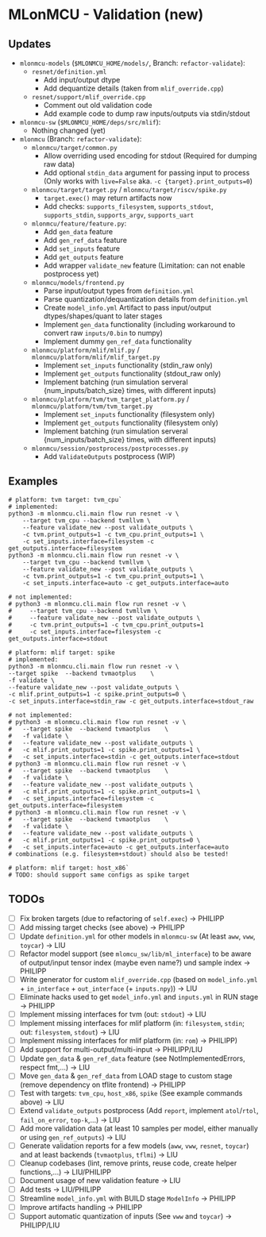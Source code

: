 # MLonMCU - Validation (new)

## Updates

- `mlonmcu-models` (`$MLONMCU_HOME/models/`, Branch: `refactor-validate`):
	- `resnet/definition.yml`
		- Add input/output dtype
		- Add dequantize details (taken from `mlif_override.cpp`)
	- `resnet/support/mlif_override.cpp`
		- Comment out old validation code
		- Add example code to dump raw inputs/outputs via stdin/stdout
- `mlonmcu-sw` (`$MLONMCU_HOME/deps/src/mlif`):
	- Nothing changed (yet)
- `mlonmcu` (Branch: `refactor-validate`):
	- `mlonmcu/target/common.py`
		- Allow overriding used encoding for stdout (Required for dumping raw data)
		- Add optional `stdin_data` argument for passing input to process (Only works with `live=False` aka. `-c {target}.print_outputs=0`)
	- `mlonmcu/target/target.py` / `mlonmcu/target/riscv/spike.py`
		- `target.exec()` may return artifacts now
		- Add checks: `supports_filesystem`, `supports_stdout`, `supports_stdin`, `supports_argv`, `supports_uart`
	- `mlonmcu/feature/feature.py`:
		- Add `gen_data` feature
		- Add `gen_ref_data` feature
		- Add `set_inputs` feature
		- Add `get_outputs` feature
		- Add wrapper `validate_new` feature (Limitation: can not enable postprocess yet)
	- `mlonmcu/models/frontend.py`
		- Parse input/output types from `definition.yml`
		- Parse quantization/dequantization details from `definition.yml`
		- Create `model_info.yml` Artifact to pass input/output dtypes/shapes/quant to later stages
		- Implement `gen_data` functionality (including workaround to convert raw `inputs/0.bin` to numpy)
		- Implement dummy `gen_ref_data` functionality
	- `mlonmcu/platform/mlif/mlif.py` / `mlonmcu/platform/mlif/mlif_target.py`
		- Implement `set_inputs` functionality (stdin_raw only)
		- Implement `get_outputs` functionality (stdout_raw only)
		- Implement batching (run simulation serveral {num_inputs/batch_size} times, with different inputs)
	- `mlonmcu/platform/tvm/tvm_target_platform.py` / `mlonmcu/platform/tvm/tvm_target.py`
		- Implement `set_inputs` functionality (filesystem only)
		- Implement `get_outputs` functionality (filesystem only)
		- Implement batching (run simulation serveral {num_inputs/batch_size} times, with different inputs)
	- `mlonmcu/session/postprocess/postprocesses.py`
		- Add `ValidateOutputs` postprocess (WIP)




## Examples

```
# platform: tvm target: tvm_cpu`
# implemented:
python3 -m mlonmcu.cli.main flow run resnet -v \
	--target tvm_cpu --backend tvmllvm \
	--feature validate_new --post validate_outputs \
	-c tvm.print_outputs=1 -c tvm_cpu.print_outputs=1 \
	-c set_inputs.interface=filesystem -c get_outputs.interface=filesystem
python3 -m mlonmcu.cli.main flow run resnet -v \
	--target tvm_cpu --backend tvmllvm \
	--feature validate_new --post validate_outputs \
	-c tvm.print_outputs=1 -c tvm_cpu.print_outputs=1 \
	-c set_inputs.interface=auto -c get_outputs.interface=auto

# not implemented:
# python3 -m mlonmcu.cli.main flow run resnet -v \
#	  --target tvm_cpu --backend tvmllvm \
#	  --feature validate_new --post validate_outputs \
#	  -c tvm.print_outputs=1 -c tvm_cpu.print_outputs=1
#	  -c set_inputs.interface=filesystem -c get_outputs.interface=stdout

# platform: mlif target: spike
# implemented:
python3 -m mlonmcu.cli.main flow run resnet -v \
--target spike  --backend tvmaotplus    \
-f validate \
--feature validate_new --post validate_outputs \
-c mlif.print_outputs=1 -c spike.print_outputs=0 \
-c set_inputs.interface=stdin_raw -c get_outputs.interface=stdout_raw

# not implemented:
# python3 -m mlonmcu.cli.main flow run resnet -v \
#   --target spike  --backend tvmaotplus    \
#   -f validate \
#   --feature validate_new --post validate_outputs \
#   -c mlif.print_outputs=1 -c spike.print_outputs=1 \
#   -c set_inputs.interface=stdin -c get_outputs.interface=stdout
# python3 -m mlonmcu.cli.main flow run resnet -v \
#   --target spike  --backend tvmaotplus    \
#   -f validate \
#   --feature validate_new --post validate_outputs \
#   -c mlif.print_outputs=1 -c spike.print_outputs=1 \
#   -c set_inputs.interface=filesystem -c get_outputs.interface=filesystem
# python3 -m mlonmcu.cli.main flow run resnet -v \
#   --target spike  --backend tvmaotplus    \
#   -f validate \
#   --feature validate_new --post validate_outputs \
#   -c mlif.print_outputs=1 -c spike.print_outputs=0 \
#   -c set_inputs.interface=auto -c get_outputs.interface=auto
# combinations (e.g. filesystem+stdout) should also be tested!

# platform: mlif target: host_x86`
# TODO: should support same configs as spike target
```

## TODOs
- [ ] Fix broken targets (due to refactoring of `self.exec`) -> PHILIPP
- [ ] Add missing target checks (see above) -> PHILIPP
- [ ] Update `definition.yml` for other models in `mlonmcu-sw` (At least `aww`, `vww`, `toycar`) -> LIU
- [ ] Refactor model support (see `mlomcu_sw/lib/ml_interface`) to be aware of output/input tensor index (maybe even name?) und sample index -> PHILIPP
- [ ] Write generator for custom `mlif_override.cpp` (based on `model_info.yml` + `in_interface` + `out_interface` (+ `inputs.npy`)) -> LIU
- [ ] Eliminate hacks used to get `model_info.yml` and `inputs.yml` in RUN stage -> PHILIPP
- [ ] Implement missing interfaces for tvm (out: `stdout`) -> LIU
- [ ] Implement missing interfaces for mlif platform (in: `filesystem`, `stdin`; out: `filesystem`, `stdout`) -> LIU
- [ ] Implement missing interfaces for mlif platform (in: `rom`) -> PHILIPP)
- [ ] Add support for multi-output/multi-input -> PHILIPP/LIU
- [ ] Update `gen_data` & `gen_ref_data` feature (see NotImplementedErrors, respect fmt,...) -> LIU
- [ ] Move `gen_data` & `gen_ref_data` from LOAD stage to custom stage (remove dependency on tflite frontend) -> PHILIPP
- [ ] Test with targets: `tvm_cpu`, `host_x86`, `spike` (See example commands above) -> LIU
- [ ] Extend `validate_outputs` postprocess (Add `report`, implement `atol`/`rtol`, `fail_on_error`, `top-k`,...) -> LIU
- [ ] Add more validation data (at least 10 samples per model, either manually or using `gen_ref_outputs`) -> LIU
- [ ] Generate validation reports for a few models (`aww`, `vww`, `resnet`, `toycar`) and at least backends (`tvmaotplus`, `tflmi`) -> LIU
- [ ] Cleanup codebases (lint, remove prints, reuse code, create helper functions,...) -> LIU/PHILIPP
- [ ] Document usage of new validation feature -> LIU
- [ ] Add tests -> LIU/PHILIPP
- [ ] Streamline `model_info.yml` with BUILD stage `ModelInfo` -> PHILIPP
- [ ] Improve artifacts handling -> PHILIPP
- [ ] Support automatic quantization of inputs (See `vww` and `toycar`) -> PHILIPP/LIU
